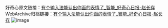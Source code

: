 好奇心原文链接：[有个输入法能认出你画的表情了_智能_好奇心日报-赵长存](https://www.qdaily.com/articles/8596.html)
WebArchive归档链接：[有个输入法能认出你画的表情了_智能_好奇心日报-赵长存](http://web.archive.org/web/20190623153152/https://www.qdaily.com/articles/8596.html)
![image](http://ww3.sinaimg.cn/large/007d5XDpgy1g3vdl904rbj30u03904qp)